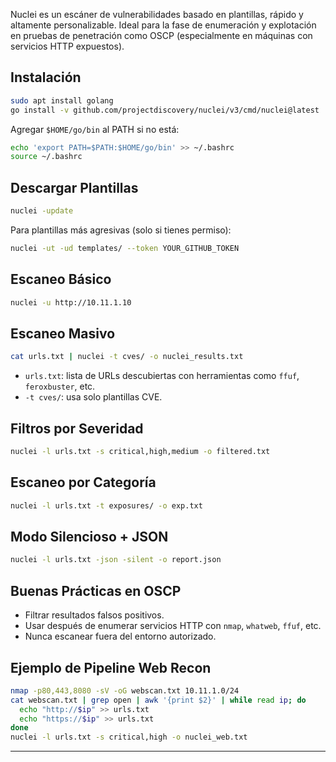 
Nuclei es un escáner de vulnerabilidades basado en plantillas, rápido y altamente personalizable. Ideal para la fase de enumeración y explotación en pruebas de penetración como OSCP (especialmente en máquinas con servicios HTTP expuestos).

## Instalación

```bash
sudo apt install golang
go install -v github.com/projectdiscovery/nuclei/v3/cmd/nuclei@latest
```

Agregar `$HOME/go/bin` al PATH si no está:
```bash
echo 'export PATH=$PATH:$HOME/go/bin' >> ~/.bashrc
source ~/.bashrc
```

## Descargar Plantillas

```bash
nuclei -update
```

Para plantillas más agresivas (solo si tienes permiso):
```bash
nuclei -ut -ud templates/ --token YOUR_GITHUB_TOKEN
```

## Escaneo Básico

```bash
nuclei -u http://10.11.1.10
```

## Escaneo Masivo

```bash
cat urls.txt | nuclei -t cves/ -o nuclei_results.txt
```

- `urls.txt`: lista de URLs descubiertas con herramientas como `ffuf`, `feroxbuster`, etc.
- `-t cves/`: usa solo plantillas CVE.

## Filtros por Severidad

```bash
nuclei -l urls.txt -s critical,high,medium -o filtered.txt
```

## Escaneo por Categoría

```bash
nuclei -l urls.txt -t exposures/ -o exp.txt
```

## Modo Silencioso + JSON

```bash
nuclei -l urls.txt -json -silent -o report.json
```

## Buenas Prácticas en OSCP

- Filtrar resultados falsos positivos.
- Usar después de enumerar servicios HTTP con `nmap`, `whatweb`, `ffuf`, etc.
- Nunca escanear fuera del entorno autorizado.

## Ejemplo de Pipeline Web Recon

```bash
nmap -p80,443,8080 -sV -oG webscan.txt 10.11.1.0/24
cat webscan.txt | grep open | awk '{print $2}' | while read ip; do
  echo "http://$ip" >> urls.txt
  echo "https://$ip" >> urls.txt
done
nuclei -l urls.txt -s critical,high -o nuclei_web.txt
```

---
